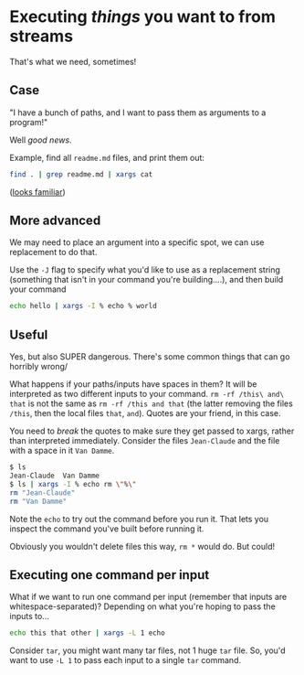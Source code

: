Executing *things* you want to from streams
===========================================

That's what we need, sometimes!

Case
----

"I have a bunch of paths, and I want to pass them as arguments to a program!"

Well *good news*.

Example, find all `readme.md` files, and print them out:

```sh
find . | grep readme.md | xargs cat
```

([looks familiar](./find.md))

More advanced
-------------

We may need to place an argument into a specific spot, we can use replacement
to do that.

Use the `-J` flag to specify what you'd like to use as a replacement string
(something that isn't in your command you're building....), and then build
your command

```sh
echo hello | xargs -I % echo % world
```

Useful
------

Yes, but also SUPER dangerous. There's some common things that can go horribly
wrong/

What happens if your paths/inputs have spaces in them? It will be interpreted
as two different inputs to your command. `rm -rf /this\ and\ that` is not the
same as `rm -rf /this and that` (the latter removing the files `/this`, then the
local files `that`, `and`). Quotes are your friend, in this case.

You need to *break* the quotes to make sure they get passed to xargs, rather
than interpreted immediately. Consider the files `Jean-Claude` and the file
with a space in it `Van Damme`.

```sh
$ ls
Jean-Claude  Van Damme
$ ls | xargs -I % echo rm \"%\"
rm "Jean-Claude"
rm "Van Damme"
```

Note the `echo` to try out the command before you run it. That lets you inspect
the command you've built before running it.

Obviously you wouldn't delete files this way, `rm *` would do. But could!

Executing one command per input
-------------------------------

What if we want to run one command per input (remember that inputs are
whitespace-separated)? Depending on what you're hoping to pass
the inputs to...

```sh
echo this that other | xargs -L 1 echo
```

Consider `tar`, you might want many tar files, not 1 huge `tar` file.
So, you'd want to use `-L 1` to pass each input to a single `tar` command.
